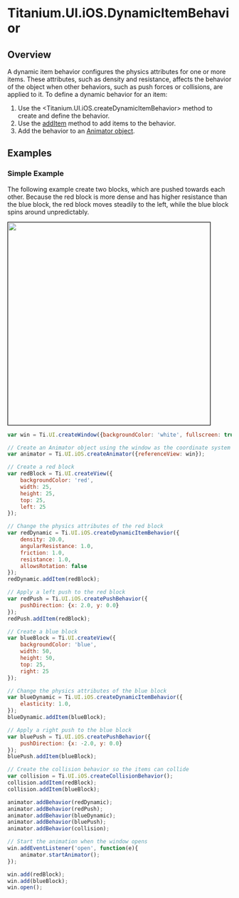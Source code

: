 # Titanium.UI.iOS.DynamicItemBehavior

<TypeHeader/>

## Overview

A dynamic item behavior configures the physics attributes for one or more items. These
attributes, such as density and resistance, affects the behavior of the object when other behaviors,
such as push forces or collisions, are applied to it.  To define a dynamic behavior for an item:

  1. Use the <Titanium.UI.iOS.createDynamicItemBehavior> method to create and define the behavior.
  2. Use the [addItem](Titanium.UI.iOS.DynamicItemBehavior.addItem) method to add items to the behavior.
  3. Add the behavior to an [Animator object](Titanium.UI.iOS.Animator).

## Examples

### Simple Example

The following example create two blocks, which are pushed towards each other.  Because the
red block is more dense and has higher resistance than the blue block, the red block moves
steadily to the left, while the blue block spins around unpredictably.

<img src="images/animator/dynamicitem.gif" height="455" style="border:1px solid black"/>

``` js
var win = Ti.UI.createWindow({backgroundColor: 'white', fullscreen: true});

// Create an Animator object using the window as the coordinate system
var animator = Ti.UI.iOS.createAnimator({referenceView: win});

// Create a red block
var redBlock = Ti.UI.createView({
    backgroundColor: 'red',
    width: 25,
    height: 25,
    top: 25,
    left: 25
});

// Change the physics attributes of the red block
var redDynamic = Ti.UI.iOS.createDynamicItemBehavior({
    density: 20.0,
    angularResistance: 1.0,
    friction: 1.0,
    resistance: 1.0,
    allowsRotation: false
});
redDynamic.addItem(redBlock);

// Apply a left push to the red block
var redPush = Ti.UI.iOS.createPushBehavior({
    pushDirection: {x: 2.0, y: 0.0}
});
redPush.addItem(redBlock);

// Create a blue block
var blueBlock = Ti.UI.createView({
    backgroundColor: 'blue',
    width: 50,
    height: 50,
    top: 25,
    right: 25
});

// Change the physics attributes of the blue block
var blueDynamic = Ti.UI.iOS.createDynamicItemBehavior({
    elasticity: 1.0,
});
blueDynamic.addItem(blueBlock);

// Apply a right push to the blue block
var bluePush = Ti.UI.iOS.createPushBehavior({
    pushDirection: {x: -2.0, y: 0.0}
});
bluePush.addItem(blueBlock);

// Create the collision behavior so the items can collide
var collision = Ti.UI.iOS.createCollisionBehavior();
collision.addItem(redBlock);
collision.addItem(blueBlock);

animator.addBehavior(redDynamic);
animator.addBehavior(redPush);
animator.addBehavior(blueDynamic);
animator.addBehavior(bluePush);
animator.addBehavior(collision);

// Start the animation when the window opens
win.addEventListener('open', function(e){
    animator.startAnimator();
});

win.add(redBlock);
win.add(blueBlock);
win.open();
```


<ApiDocs/>
